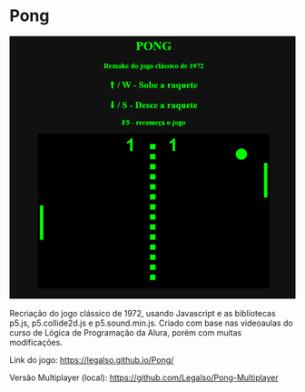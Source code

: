 # Pong

![preview](./image/preview.png)

Recriação do jogo clássico de 1972, usando Javascript e as bibliotecas p5.js, p5.collide2d.js e p5.sound.min.js. 
Criado com base nas videoaulas do curso de Lógica de Programação da Alura, porém com muitas modificações.

Link do jogo: https://legalso.github.io/Pong/

Versão Multiplayer (local): https://github.com/Legalso/Pong-Multiplayer

